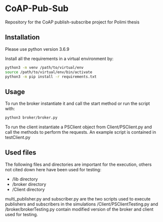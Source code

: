 # CoAP-Pub-Sub
Repository for the CoAP publish-subscribe project for Polimi thesis

## Installation
Please use python version 3.6.9

Install all the requirements in a virtual environment by:

```bash
python3 -m venv /path/to/virtual/env 
source /path/to/virtual/env/bin/activate
python3 -m pip install -r requirements.txt
```

## Usage
To run the broker instantiate it and call the start method or run the script with:
```bash
python3 broker/broker.py
```
To run the client instantiate a PSClient object from Client/PSClient.py and call the methods to perform the requests.
An example script is contained in testClient.py

## Used files
The following files and directories are important for the execution, others not cited down here have been used for testing:
-  /lib directory
- /broker directory
- /Client directory

multi_publisher.py and subscriber.py are the two scripts used to execute publishers and subscribers in the simulations
/Client/PSClientTesting.py and /broker/brokerTesting.py contain modified version of the broker and client used for testing.

